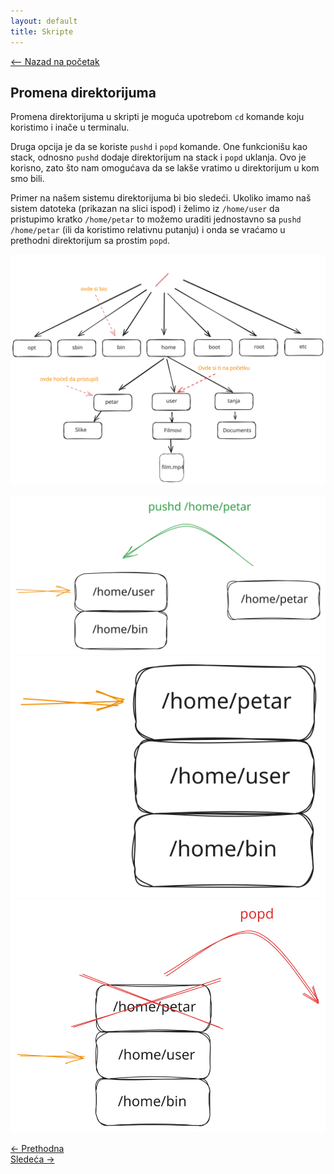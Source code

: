 ```yaml
---
layout: default
title: Skripte
---
```


<link rel="stylesheet" href="/UNIX-beginner-course/assets/css/custom.css">

<script async src="https://www.googletagmanager.com/gtag/js?id=G-XXXXXXXXXX"></script>
<script>
  window.dataLayer = window.dataLayer || [];
  function gtag(){dataLayer.push(arguments);}
  gtag('js', new Date());
  gtag('config', 'G-Q6NY1G1P9S');
</script>
<script defer data-domain="dianasantavec.github.io/unix-beginner-course" src="https://plausible.io/js/script.outbound-links.tagged-events.js"></script>

<div style="margin-bottom: 1em;">
  <a href="/UNIX-beginner-course/" class="button-nav">⟵ Nazad na početak</a>
</div>

## Promena direktorijuma
Promena direktorijuma u skripti je moguća upotrebom `cd` komande koju koristimo i inače u terminalu.

Druga opcija je da se koriste `pushd` i `popd` komande. One funkcionišu kao stack, odnosno `pushd` dodaje direktorijum na stack i `popd` uklanja. Ovo je korisno, zato što nam omogućava da se lakše vratimo u direktorijum u kom smo bili.

Primer na našem sistemu direktorijuma bi bio sledeći. Ukoliko imamo naš sistem datoteka (prikazan na slici ispod) i želimo iz `/home/user` da pristupimo kratko `/home/petar` to možemo uraditi jednostavno sa `pushd /home/petar` (ili da koristimo relativnu putanju) i onda se vraćamo u prethodni direktorijum sa prostim `popd`. 

![pushd example filesystem](../assets/diagrams/pushd_filesystem_diagram.svg)

![pushd](../assets/diagrams/pushd_diagram.svg)
![after pushd](../assets/diagrams/after_pushd_diagram.svg)
![popd](../assets/diagrams/popd_diagram.svg)

<div class="nav-buttons-wrapper">
  <div class="nav-left">
    <a href="6_3-hello_world.html" class="button-nav">← Prethodna</a>
  </div>
  <div class="nav-right">
    <a href="6_5-parametri.html" class="button-nav">Sledeća →</a>
  </div>
</div>